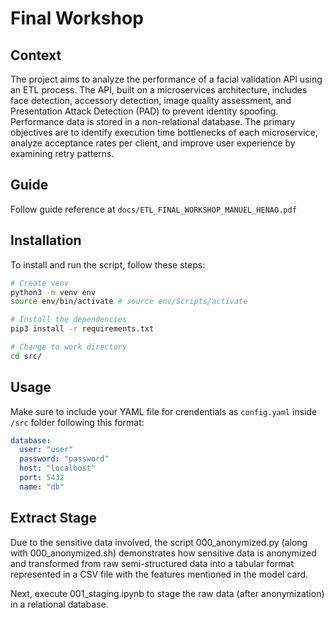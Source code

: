 # Final Workshop

## Context

The project aims to analyze the performance of a facial validation API using an
ETL process. The API, built on a microservices architecture, includes face detection, accessory
detection, image quality assessment, and Presentation Attack Detection (PAD) to prevent identity
spoofing. Performance data is stored in a non-relational database. The primary objectives are to identify
execution time bottlenecks of each microservice, analyze acceptance rates per client, and improve user
experience by examining retry patterns. 

## Guide 
Follow guide reference at ```docs/ETL_FINAL_WORKSHOP_MANUEL_HENAO.pdf```

## Installation

To install and run the script, follow these steps:

```bash
# Create venv 
python3 -m venv env
source env/bin/activate # source env/Scripts/activate 

# Install the dependencies
pip3 install -r requirements.txt

# Change to work directory
cd src/
```

## Usage


Make sure to include your YAML file for crendentials as ```config.yaml``` inside ```/src``` folder following this format:

```yaml
database:
  user: "user" 
  password: "password" 
  host: "localhost"
  port: 5432
  name: "db"
```


## Extract Stage
Due to the sensitive data involved, the script 000_anonymized.py (along with 000_anonymized.sh) demonstrates how sensitive data is anonymized and transformed from raw semi-structured data into a tabular format represented in a CSV file with the features mentioned in the model card.

Next, execute 001_staging.ipynb to stage the raw data (after anonymization) in a relational database.